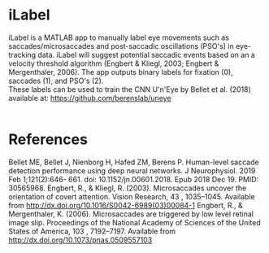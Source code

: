 # iLabel
iLabel is a MATLAB app to manually label eye movements such as saccades/microsaccades and post-saccadic oscillations (PSO's) in eye-tracking data. iLabel will suggest potential saccadic events based on an a velocity threshold algorithm (Engbert & Kliegl, 2003; Engbert & Mergenthaler, 2006). The app outputs binary labels for fixation (0), saccades (1), and PSO's (2). 
<br />
These labels can be used to train the CNN U'n'Eye by Bellet et al. (2018) available at: https://github.com/berenslab/uneye
<br />
<br />


# References
Bellet ME, Bellet J, Nienborg H, Hafed ZM, Berens P. Human-level saccade detection performance using deep neural networks. 
    J Neurophysiol. 2019 Feb 1;121(2):646- 661. doi: 10.1152/jn.00601.2018. Epub 2018 Dec 19. PMID: 30565968.
Engbert, R., & Kliegl, R. (2003). Microsaccades uncover the orientation of covert attention. Vision
    Research, 43 , 1035–1045. Available from http://dx.doi.org/10.1016/S0042-6989(03)00084-1
Engbert, R., & Mergenthaler, K. (2006). Microsaccades are triggered by low level retinal image slip.
    Proceedings of the National Academy of Sciences of the United States of America, 103 , 7192–7197.
    Available from http://dx.doi.org/10.1073/pnas.0509557103
